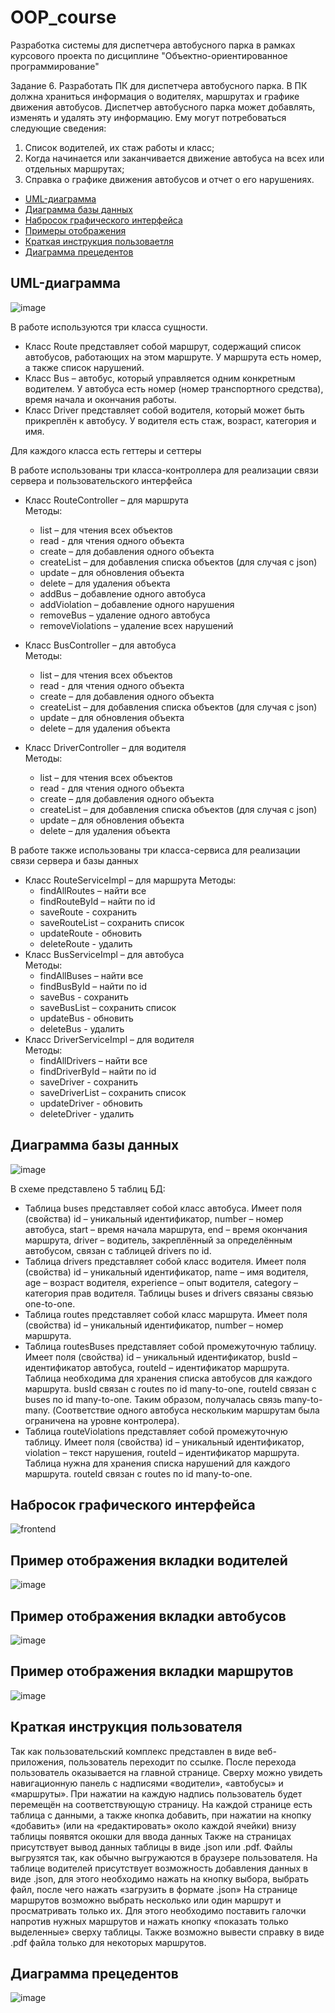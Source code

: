 # OOP_course
Разработка системы для диспетчера автобусного парка в рамках курсового проекта по дисциплине "Объектно-ориентированное программирование"

Задание 6. Разработать ПК для диспетчера автобусного парка. В ПК
должна храниться информация о водителях, маршрутах и графике движения
автобусов. Диспетчер автобусного парка может добавлять, изменять и
удалять эту информацию. Ему могут потребоваться следующие сведения:  
1) Список водителей, их стаж работы и класс;  
2) Когда начинается или заканчивается движение автобуса на всех или
отдельных маршрутах;  
3) Справка о графике движения автобусов и отчет о его нарушениях.

- [UML-диаграмма](#title1)   
- [Диаграмма базы данных](#title2)
- [Набросок графического интерфейса](#title3)
- [Примеры отображения](#title4)
- [Краткая инструкция пользоваетля](#title5)
- [Диаграмма прецедентов](#title6)

## <a name="title1">UML-диаграмма</a>
![image](https://github.com/GarlicRoll/OOP_course/assets/75137969/ee43e334-8c60-4160-8ac7-bfa813191d00)

В работе используются три класса сущности.	 
- Класс Route представляет собой маршрут, содержащий список автобусов, работающих на этом маршруте. У маршрута есть номер, а также список нарушений.   
- Класс Bus – автобус, который управляется одним конкретным водителем. У автобуса есть номер (номер транспортного средства), время начала и окончания работы.   
- Класс Driver представляет собой водителя, который может быть прикреплён к автобусу. У водителя есть стаж, возраст, категория и имя.   

Для каждого класса есть геттеры и сеттеры   

В работе использованы три класса-контроллера для реализации связи сервера и пользовательского интерфейса    
* Класс RouteController – для маршрута   
Методы:   
	+ list – для чтения всех объектов 
	+ read  - для чтения одного объекта
	+ create – для добавления одного объекта
	+ createList – для добавления списка объектов (для случая с json)
	+ update – для обновления объекта
	+ delete – для удаления объекта
	+ addBus – добавление одного автобуса
	+ addViolation – добавление одного нарушения
	+ removeBus – удаление одного автобуса
	+ removeViolations – удаление всех нарушений

* Класс ВusController – для автобуса    
Методы:
  + list – для чтения всех объектов
  + read  - для чтения одного объекта
  + create – для добавления одного объекта
  + createList – для добавления списка объектов (для случая с json)
  + update – для обновления объекта
  + delete – для удаления объекта

* Класс DriverController – для водителя   
Методы:
  + list – для чтения всех объектов
  + read  - для чтения одного объекта
  + create – для добавления одного объекта
  + createList – для добавления списка объектов (для случая с json)
  + update – для обновления объекта
  + delete – для удаления объекта

В работе также использованы три класса-сервиса для реализации связи сервера и базы данных
* Класс RouteServiceImpl – для маршрута
Методы:
  + findAllRoutes – найти все
  + findRouteById – найти по id
  + saveRoute - сохранить
  + saveRouteList – сохранить список
  + updateRoute - обновить
  + deleteRoute - удалить
* Класс BusServiceImpl – для автобуса   
Методы:
  + findAllBuses – найти все
  + findBusById – найти по id
  + saveBus - сохранить
  + saveBusList – сохранить список
  + updateBus - обновить
  + deleteBus - удалить
* Класс DriverServiceImpl – для водителя   
Методы:
  + findAllDrivers – найти все
  + findDriverById – найти по id
  + saveDriver - сохранить
  + saveDriverList – сохранить список
  + updateDriver - обновить
  + deleteDriver - удалить


## <a name="title2">Диаграмма базы данных</a>
![image](https://github.com/GarlicRoll/OOP_course/assets/75137969/74ee0f13-b996-41b5-85c2-712ee1322df1)

В схеме представлено 5 таблиц БД:
-	Таблица buses представляет собой класс автобуса. Имеет поля (свойства) id – уникальный идентификатор, number – номер автобуса, start – время начала маршрута, end – время окончания маршрута, driver – водитель, закреплённый за определённым автобусом, связан с таблицей drivers по id.
-	Таблица drivers представляет собой класс водителя. Имеет поля (свойства) id – уникальный идентификатор, name – имя водителя, age – возраст водителя, experience – опыт водителя, category – категория прав водителя.
Таблицы buses и drivers связаны связью one-to-one.
-	Таблица routes представляет собой класс маршрута. Имеет поля (свойства) id – уникальный идентификатор, number – номер маршрута.
-	Таблица routesBuses представляет собой промежуточную таблицу. Имеет поля (свойства) id – уникальный идентификатор, busId – идентификатор автобуса, routeId – идентификатор маршрута. Таблица необходима для хранения списка автобусов для каждого маршрута. busId связан с routes по id many-to-one, routeId связан с buses по id many-to-one. Таким образом, получалась связь many-to-many. (Соответствие одного автобуса нескольким маршрутам была ограничена на уровне контролера).
-	Таблица routeViolations представляет собой промежуточную таблицу. Имеет поля (свойства) id – уникальный идентификатор, violation – текст нарушения, routeId – идентификатор маршрута. Таблица нужна для хранения списка нарушений для каждого маршрута. routeId связан с routes по id many-to-one.


## <a name="title3">Набросок графического интерфейса</a>
![frontend](https://user-images.githubusercontent.com/75137969/223299329-1a2f3ada-b880-475e-bedf-7cdaff88d6bc.png)
## <a name="title4">Пример отображения вкладки водителей</a>
![image](https://github.com/GarlicRoll/OOP_course/assets/75137969/95a67f81-5397-46c8-a310-fdfd31c37b04)
## Пример отображения вкладки автобусов
![image](https://github.com/GarlicRoll/OOP_course/assets/75137969/81cb6083-5bdc-430a-9ebd-95e2611e42e7)
## Пример отображения вкладки маршрутов
![image](https://github.com/GarlicRoll/OOP_course/assets/75137969/1e62f039-1610-44af-a725-ea89ed75caeb)

## <a name="title5">Краткая инструкция пользователя</a>

Так как пользовательский комплекс представлен в виде веб-приложения, пользователь переходит по ссылке. После перехода пользователь оказывается на главной странице. Сверху можно увидеть навигационную панель с надписями «водители», «автобусы» и «маршруты». 
При нажатии на каждую надпись пользователь будет перемещён на соответствующую страницу. На каждой странице есть таблица с данными, а также кнопка добавить, при нажатии на кнопку «добавить» (или на «редактировать» около каждой ячейки) внизу таблицы появятся окошки для ввода данных
Также на страницах присутствует вывод данных таблицы в виде .json или .pdf. Файлы выгрузятся так, как обычно выгружаются в браузере пользователя. На таблице водителей присутствует возможность добавления данных в виде .json, для этого необходимо нажать на кнопку выбора, выбрать файл, после чего нажать «загрузить в формате .json»
На странице маршрутов возможно выбрать несколько или один маршрут и просматривать только их. Для этого необходимо поставить галочки напротив нужных маршрутов и нажать кнопку «показать только выделенные» сверху таблицы. Также возможно вывести справку в виде .pdf файла только для некоторых маршрутов.

## <a name="title6">Диаграмма прецедентов</a>
![image](https://github.com/GarlicRoll/OOP_course/assets/75137969/4a969dc7-7046-4fee-ac81-59cbfb874bf9)


